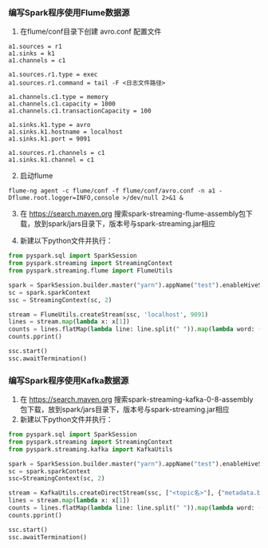 ### 编写Spark程序使用Flume数据源

1. 在flume/conf目录下创建 avro.conf 配置文件

```
a1.sources = r1
a1.sinks = k1
a1.channels = c1

a1.sources.r1.type = exec
a1.sources.r1.command = tail -F <日志文件路径>
 
a1.channels.c1.type = memory
a1.channels.c1.capacity = 1000
a1.channels.c1.transactionCapacity = 100

a1.sinks.k1.type = avro
a1.sinks.k1.hostname = localhost
a1.sinks.k1.port = 9091
 
a1.sources.r1.channels = c1
a1.sinks.k1.channel = c1
```

2. 启动flume

```
flume-ng agent -c flume/conf -f flume/conf/avro.conf -n a1 -Dflume.root.logger=INFO,console >/dev/null 2>&1 &
```

3. 在 https://search.maven.org 搜索spark-streaming-flume-assembly包下载，放到spark/jars目录下，版本号与spark-streaming.jar相应

4. 新建以下python文件并执行：

```python
from pyspark.sql import SparkSession
from pyspark.streaming import StreamingContext
from pyspark.streaming.flume import FlumeUtils

spark = SparkSession.builder.master("yarn").appName("test").enableHiveSupport().getOrCreate()
sc = spark.sparkContext
ssc = StreamingContext(sc, 2)

stream = FlumeUtils.createStream(ssc, 'localhost', 9091)
lines = stream.map(lambda x: x[1])
counts = lines.flatMap(lambda line: line.split(" ")).map(lambda word: (word, 1)).reduceByKey(lambda a, b: a+b)
counts.pprint()

ssc.start()
ssc.awaitTermination()
```


### 编写Spark程序使用Kafka数据源

1. 在 https://search.maven.org 搜索spark-streaming-kafka-0-8-assembly包下载，放到spark/jars目录下，版本号与spark-streaming.jar相应
2. 新建以下python文件并执行：

```python
from pyspark.sql import SparkSession
from pyspark.streaming import StreamingContext
from pyspark.streaming.kafka import KafkaUtils

spark = SparkSession.builder.master("yarn").appName("test").enableHiveSupport().getOrCreate()
sc = spark.sparkContext
ssc=StreamingContext(sc, 2)

stream = KafkaUtils.createDirectStream(ssc, ["<topic名>"], {"metadata.broker.list": "localhost:9092"})
lines = stream.map(lambda x: x[1])
counts = lines.flatMap(lambda line: line.split(" ")).map(lambda word: (word, 1)).reduceByKey(lambda a, b: a+b)
counts.pprint()

ssc.start()
ssc.awaitTermination()
```


